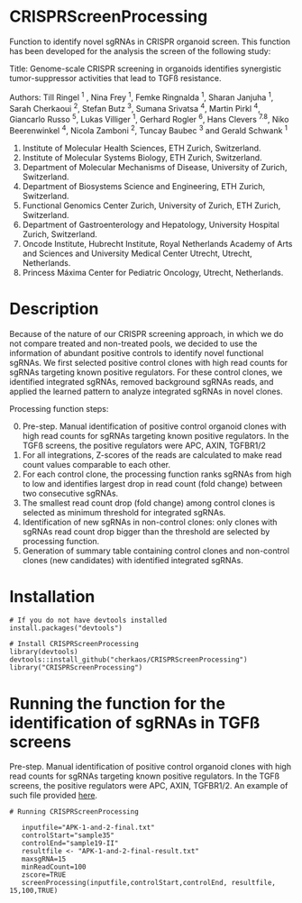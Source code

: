 # CRISPRScreenProcessing
Function to identify novel sgRNAs in CRISPR organoid screen.
This function has been developed for the analysis the screen of the following study: 

Title: Genome-scale CRISPR screening in organoids identifies synergistic tumor-suppressor activities that lead to TGFß resistance.

Authors: Till Ringel <sup>1</sup> , Nina Frey <sup>1</sup>, Femke Ringnalda <sup>1</sup>, Sharan Janjuha <sup>1</sup>, Sarah Cherkaoui <sup>2</sup>, Stefan Butz <sup>3</sup>, Sumana Srivatsa <sup>4</sup>, Martin Pirkl <sup>4</sup>, Giancarlo Russo <sup>5</sup>, Lukas Villiger <sup>1</sup>, Gerhard Rogler <sup>6</sup>, Hans Clevers <sup>7.8</sup>, Niko Beerenwinkel <sup>4</sup>, Nicola Zamboni <sup>2</sup>, Tuncay Baubec <sup>3</sup> and Gerald Schwank <sup>1</sup>

1. Institute of Molecular Health Sciences, ETH Zurich, Switzerland.
2. Institute of Molecular Systems Biology, ETH Zurich, Switzerland.
3. Department of Molecular Mechanisms of Disease, University of Zurich, Switzerland.
4. Department of Biosystems Science and Engineering, ETH Zurich, Switzerland.
5. Functional Genomics Center Zurich, University of Zurich, ETH Zurich, Switzerland.
6. Department of Gastroenterology and Hepatology, University Hospital Zurich, Switzerland.
7. Oncode Institute, Hubrecht Institute, Royal Netherlands Academy of Arts and Sciences and University Medical Center Utrecht, Utrecht, Netherlands.
8. Princess Máxima Center for Pediatric Oncology, Utrecht, Netherlands.

# Description
Because of the nature of our CRISPR screening approach, in which we do not compare treated and non-treated pools, we decided to use the information of abundant positive controls to identify novel functional sgRNAs. We first selected positive control clones with high read counts for sgRNAs targeting known positive regulators. For these control clones, we identified integrated sgRNAs, removed background sgRNAs reads, and applied the learned pattern to analyze integrated sgRNAs in novel clones. 

Processing function steps:

0. Pre-step. Manual identification of positive control organoid clones with high read counts for sgRNAs targeting known positive regulators. In the TGFß screens, the positive regulators were APC, AXIN, TGFBR1/2
1. For all integrations, Z-scores of the reads are calculated to make read count values comparable to each other.
2. For each control clone, the processing function ranks sgRNAs from high to low and identifies largest drop in read count (fold change) between two consecutive sgRNAs.
3. The smallest read count drop (fold change) among control clones is selected as minimum threshold for integrated sgRNAs.
4. Identification of new sgRNAs in non-control clones: only clones with sgRNAs read count drop bigger than the threshold are selected by processing function.
5. Generation of summary table containing control clones and non-control clones (new candidates) with identified integrated sgRNAs. 


# Installation
```
# If you do not have devtools installed
install.packages("devtools")

# Install CRISPRScreenProcessing 
library(devtools)
devtools::install_github("cherkaos/CRISPRScreenProcessing")
library("CRISPRScreenProcessing")
```
# Running the function for the identification of sgRNAs in TGFß screens

Pre-step. Manual identification of positive control organoid clones with high read counts for sgRNAs targeting known positive regulators. In the TGFß screens, the positive regulators were APC, AXIN, TGFBR1/2. An example of such file provided [here](https://github.com/cherkaos/CRISPRScreenProcessing/blob/master/tests/testthat/APK-1-and-2-final.txt).

```
# Running CRISPRScreenProcessing

   inputfile="APK-1-and-2-final.txt"
   controlStart="sample35" 
   controlEnd="sample19-II"
   resultfile <- "APK-1-and-2-final-result.txt"
   maxsgRNA=15
   minReadCount=100
   zscore=TRUE
   screenProcessing(inputfile,controlStart,controlEnd, resultfile, 15,100,TRUE)

```
